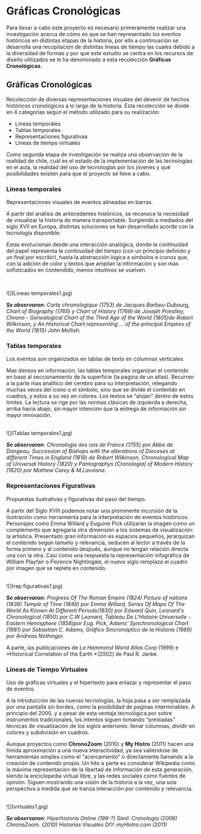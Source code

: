 # Gráficas Cronológicas

Para llevar a cabo este proyecto es necesario primeramente realizar una investigación acerca de cómo es que se han representado los eventos históricos en distintas etapas de la historia, por ello a continuación se desarrolla una recopilación de distintas líneas de tiempo las cuales debido a la diversidad de formas y por que este estudio se centra en los recursos de diseño utilizados se le ha denominado a esta recolección **Gráficas Cronológicas.**


## Gráficas Cronológicas



Recolección de diversas representaciones visuales del devenir de hechos históricos cronológicos a lo largo de la historia. Esta recolección se divide en 4 categorías según el método utilizado para su realización:

* Líneas temporales
* Tablas temporales
* Representaciones figurativaa
* Líneas de tiempo virtuales

Como segunda etapa de investigación se realiza una observación de la realidad de chile, cuál es el estado de la implementación de las tecnologías en el aula, la realidad del uso de tecnologías por los jóvenes y qué posibilidades existen para que el proyecto se lleve a cabo.


### Líneas temporales



Representaciones visuales de eventos alineadas en barras.

A partir del análisis de antecedentes históricos, se reconoce la necesidad de visualizar la historia de manera transportable. Surgiendo a mediados del siglo XVII en Europa, distintas soluciones se han desarrollado acorde con la tecnología disponible:

 Estas evolucionan desde una interacción analógica, donde la continuidad del papel representa la continuidad del tiempo (con un principio definido y un final por escribir), hasta la abstracción lógica a símbolos e iconos que, con la adición de color y textos que amplían la información y son mas sofisticados en contendido, menos intuitivos se vuelven.
 
 <br>
 
 ![](Lineas temporales1.jpg)

 ***Se observaron***: *Carte chronologique (1753) de Jacques Barbeu-Dubourg, Chart of Biography (1765) y Chart of History (1769) de Joseph Priestley, Chrono - Genealogical Chart of the Third Age of the World (1805)de Robert Wilkinson, y  An Historical Chart representing ... of the principal Empires of the World (1815) John Mellish.*



### Tablas temporales



Los eventos son organizados en tablas de texto en columnas verticales.

Mas densos en información, las tablas temporales organizan el contenido en base al seccionamiento de la superficie (la pagina de un atlas).
Recurren a la parte mas analítico del cerebro para su interpretación, relegando muchas veces del icono o el símbolo, sino que se divide el contenido en cuadros, y estos a su vez en colores. Los textos se “alojan” dentro de estos limites. La lectura se rige por las normas clásicas de izquierda a derecha, arriba hacia abajo, sin mayor intención que la entrega de información sin mayor innovación.

 <br>
![](Tablas  temporales1.jpg)

***Se observaron***: *Chronologie des rois de France (1755) por Abbe de Dangeau, Succession of Bishops with the alterations of Dioceses at different Times in England (1819) de Robert Wilkinson, Chronological Map of Universal History (1820) y Pantographys [Cronología] of Modern History (1820) por Mathew Carey & M.Lavoisne.*


### Representaciones Figurativas

Propuestas ilustrativas y figurativas del paso del tiempo.

A partir del Siglo XVIII podemos notar una prominente incursión de la ilustración como herramienta para la interpretación de eventos históricos. 
Personajes como Emma Willard y Euguine Pick utilizaran la imagen como un complemento que agregaría otra dimensión a los sistemas de visualización: la artística. Presentado gran información es espacios pequeños, jerarquizan el contenido según tamaño y relevancia, seducen al lector a través de la forma primero y al contenido después, aunque no tengan relación directa una con la otra. Casi como una respuesta la representación infográfica de William Playfair o Florence Nightingale, el nuevo siglo remplaza el cuadro por imagen que se repleta en contenido.

 <br>
![](rep figurativas1.jpg)

***Se observaron:*** *Progress Of The Roman Empire (1824) Picture of nations (1836) Temple of Time (1846) por Emma Willard, Series Of Maps Of The World As Known At Different Periods(1830) por Edward Quin, Leonard's Chronological (1850) por C.W Leonard, Tableau De L'Histoire Universelle - Eastern Hemisphere (1858)por Eug. Pick, Adams' Synchronological Chart (1881) por Sebastian C. Adams, Gráfico Sincronóptico de la Historia (1989) por Andreas Nothinger.*

A parte, las publicaciones de *La Hammond World Atlas Corp* (1999) e *Historical Correlation of the Earth *(2002) de Paul R. Janke.

### Líneas de Tiempo Virtuales

Uso de gráficas virtuales y el hipertexto para enlazar y representar el paso de eventos. 

A la introducción de las nuevas tecnologías, la hoja pasa a ser remplazada por una pantalla sin bordes, como la posibilidad de paginas interminables. A principio del 2000, y a pesar de esta ventaja tecnológica por sobre instrumentos tradicionales, los intentos siguen tomando “prestadas” técnicas de visualización de los siglos anteriores: llenar columnas, dividir en colores y subdivisión en cuadros. 

Aunque proyectos como **ChronoZoom** (2010) y **My Histro** (2011) hacen una tímida aproximación a una nueva interactividad, ya sea valiéndose de herramientas simples como el “acercamiento” o directamente llamando a la creación de contenido propio. Un hito a parte es considerar Wikipedia como la máxima representación de la libertad de información de esta generación, siendo la enciclopedia virtual libre, y las redes sociales como fuentes de opinión. Siguen mostrando una visión de la historia a la vez, una sola perspectiva a medida que se tranza interacción por contenido y relevancia. 
 
 <br>
![](virtuales1.jpg)

***Se observaron:*** *Hiperhistoria Online (199-?) Símil: Cronología (2006) ChronoZoom. (2010) Historias Visuales DIY: myHistro.com (2011)*
